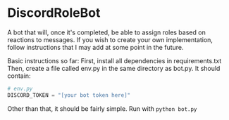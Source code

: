 # DiscordRoleBot

A bot that will, once it's completed, be able to assign roles based on reactions to messages. If you wish to create your own implementation, follow instructions that I may add at some point in the future.

Basic instructions so far:
First, install all dependencies in requirements.txt
Then, create a file called env.py in the same directory as bot.py. It should contain:
```python
# env.py
DISCORD_TOKEN = "[your bot token here]"
```
Other than that, it should be fairly simple. Run with `python bot.py`

